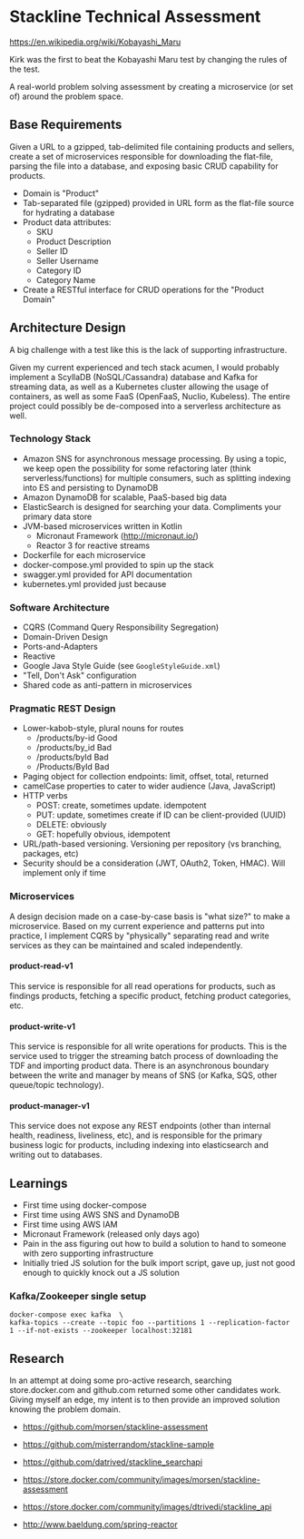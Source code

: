 # Stackline Technical Assessment

https://en.wikipedia.org/wiki/Kobayashi_Maru

Kirk was the first to beat the Kobayashi Maru test by changing the rules of the test.

A real-world problem solving assessment by creating a microservice (or set of) around the problem space.

## Base Requirements

Given a URL to a gzipped, tab-delimited file containing products and sellers, create a set of microservices responsible for downloading the flat-file, parsing the file into a database, and exposing basic CRUD capability for products.

* Domain is "Product"
* Tab-separated file (gzipped) provided in URL form as the flat-file source for hydrating a database
* Product data attributes:
  * SKU
  * Product Description
  * Seller ID
  * Seller Username
  * Category ID
  * Category Name
* Create a RESTful interface for CRUD operations for the "Product Domain"

## Architecture Design

A big challenge with a test like this is the lack of supporting infrastructure.

Given my current experienced and tech stack acumen, I would probably implement a ScyllaDB (NoSQL/Cassandra) database and Kafka for streaming data, as well as a Kubernetes cluster allowing the usage of containers, as well as some FaaS (OpenFaaS, Nuclio, Kubeless). The entire project could possibly be de-composed into a serverless architecture as well.

### Technology Stack

* Amazon SNS for asynchronous message processing. By using a topic, we keep open the possibility for some refactoring later (think serverless/functions) for multiple consumers, such as splitting indexing into ES and persisting to DynamoDB
* Amazon DynamoDB for scalable, PaaS-based big data
* ElasticSearch is designed for searching your data. Compliments your primary data store
* JVM-based microservices written in Kotlin
  * Micronaut Framework (http://micronaut.io/)
  * Reactor 3 for reactive streams
* Dockerfile for each microservice
* docker-compose.yml provided to spin up the stack
* swagger.yml provided for API documentation
* kubernetes.yml provided just because

### Software Architecture

* CQRS (Command Query Responsibility Segregation)
* Domain-Driven Design
* Ports-and-Adapters
* Reactive
* Google Java Style Guide (see `GoogleStyleGuide.xml`)
* "Tell, Don't Ask" configuration
* Shared code as anti-pattern in microservices

### Pragmatic REST Design

* Lower-kabob-style, plural nouns for routes
  * /products/by-id Good
  * /products/by_id Bad
  * /products/byId Bad
  * /Products/ById Bad
* Paging object for collection endpoints: limit, offset, total, returned
* camelCase properties to cater to wider audience (Java, JavaScript)
* HTTP verbs
  * POST: create, sometimes update. idempotent
  * PUT: update, sometimes create if ID can be client-provided (UUID)
  * DELETE: obviously
  * GET: hopefully obvious, idempotent
* URL/path-based versioning. Versioning per repository (vs branching, packages, etc)
* Security should be a consideration (JWT, OAuth2, Token, HMAC). Will implement only if time

### Microservices

A design decision made on a case-by-case basis is "what size?" to make a microservice. Based on my current experience and patterns put into practice, I implement CQRS by "physically" separating read and write services as they can be maintained and scaled independently.

#### product-read-v1

This service is responsible for all read operations for products, such as findings products, fetching a specific product, fetching product categories, etc.

#### product-write-v1

This service is responsible for all write operations for products. This is the service used to trigger the streaming batch process of downloading the TDF and importing product data. There is an asynchronous boundary between the write and manager by means of SNS (or Kafka, SQS, other queue/topic technology).

#### product-manager-v1

This service does not expose any REST endpoints (other than internal health, readiness, liveliness, etc), and is responsible for the primary business logic for products, including indexing into elasticsearch and writing out to databases.

## Learnings

* First time using docker-compose
* First time using AWS SNS and DynamoDB
* First time using AWS IAM
* Micronaut Framework (released only days ago)
* Pain in the ass figuring out how to build a solution to hand to someone with zero supporting infrastructure
* Initially tried JS solution for the bulk import script, gave up, just not good enough to quickly knock out a JS solution

### Kafka/Zookeeper single setup

```
docker-compose exec kafka  \
kafka-topics --create --topic foo --partitions 1 --replication-factor 1 --if-not-exists --zookeeper localhost:32181
```

## Research

In an attempt at doing some pro-active research, searching store.docker.com and github.com returned some other candidates work. Giving myself an edge, my intent is to then provide an improved solution knowing the problem domain.

* https://github.com/morsen/stackline-assessment
* https://github.com/misterrandom/stackline-sample
* https://github.com/datrived/stackline_searchapi
* https://store.docker.com/community/images/morsen/stackline-assessment
* https://store.docker.com/community/images/dtrivedi/stackline_api

* http://www.baeldung.com/spring-reactor
